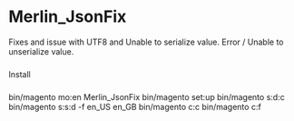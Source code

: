 # Merlin_JsonFix
Fixes and issue with UTF8 and Unable to serialize value. Error / Unable to unserialize value.

###
Install 
###

bin/magento mo:en Merlin_JsonFix
bin/magento set:up
bin/magento s:d:c
bin/magento s:s:d -f en_US en_GB
bin/magento c:c 
bin/magento c:f 
